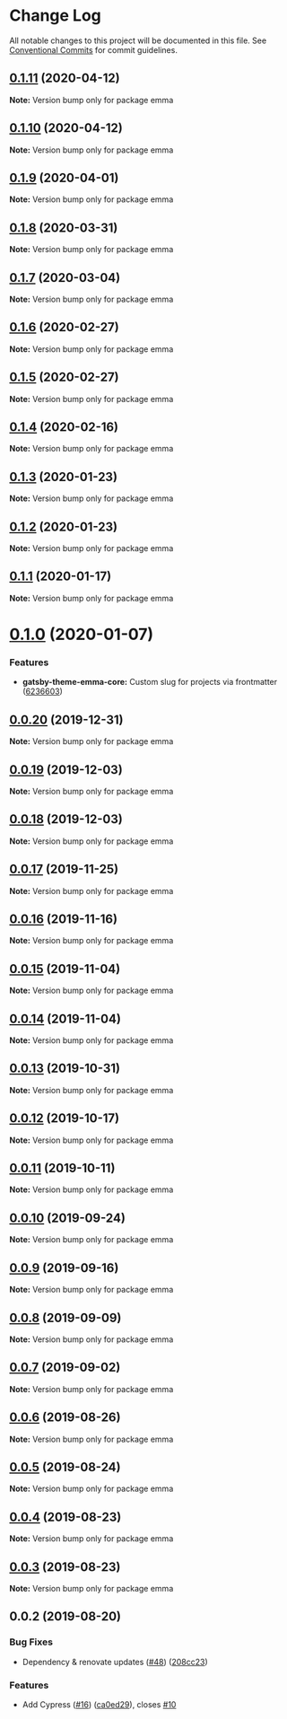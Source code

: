 # Change Log

All notable changes to this project will be documented in this file.
See [Conventional Commits](https://conventionalcommits.org) for commit guidelines.

## [0.1.11](https://github.com/LekoArts/gatsby-themes/compare/emma@0.1.10...emma@0.1.11) (2020-04-12)

**Note:** Version bump only for package emma





## [0.1.10](https://github.com/LekoArts/gatsby-themes/compare/emma@0.1.9...emma@0.1.10) (2020-04-12)

**Note:** Version bump only for package emma





## [0.1.9](https://github.com/LekoArts/gatsby-themes/compare/emma@0.1.8...emma@0.1.9) (2020-04-01)

**Note:** Version bump only for package emma





## [0.1.8](https://github.com/LekoArts/gatsby-themes/compare/emma@0.1.7...emma@0.1.8) (2020-03-31)

**Note:** Version bump only for package emma





## [0.1.7](https://github.com/LekoArts/gatsby-themes/compare/emma@0.1.6...emma@0.1.7) (2020-03-04)

**Note:** Version bump only for package emma





## [0.1.6](https://github.com/LekoArts/gatsby-themes/compare/emma@0.1.5...emma@0.1.6) (2020-02-27)

**Note:** Version bump only for package emma





## [0.1.5](https://github.com/LekoArts/gatsby-themes/compare/emma@0.1.4...emma@0.1.5) (2020-02-27)

**Note:** Version bump only for package emma





## [0.1.4](https://github.com/LekoArts/gatsby-themes/compare/emma@0.1.3...emma@0.1.4) (2020-02-16)

**Note:** Version bump only for package emma





## [0.1.3](https://github.com/LekoArts/gatsby-themes/compare/emma@0.1.2...emma@0.1.3) (2020-01-23)

**Note:** Version bump only for package emma





## [0.1.2](https://github.com/LekoArts/gatsby-themes/compare/emma@0.1.1...emma@0.1.2) (2020-01-23)

**Note:** Version bump only for package emma





## [0.1.1](https://github.com/LekoArts/gatsby-themes/compare/emma@0.1.0...emma@0.1.1) (2020-01-17)

**Note:** Version bump only for package emma





# [0.1.0](https://github.com/LekoArts/gatsby-themes/compare/emma@0.0.20...emma@0.1.0) (2020-01-07)


### Features

* **gatsby-theme-emma-core:** Custom slug for projects via frontmatter ([6236603](https://github.com/LekoArts/gatsby-themes/commit/62366035d3d3f83a2326c67a0fe28c514fb66f8e))





## [0.0.20](https://github.com/LekoArts/gatsby-themes/compare/emma@0.0.19...emma@0.0.20) (2019-12-31)

**Note:** Version bump only for package emma





## [0.0.19](https://github.com/LekoArts/gatsby-themes/compare/emma@0.0.18...emma@0.0.19) (2019-12-03)

**Note:** Version bump only for package emma





## [0.0.18](https://github.com/LekoArts/gatsby-themes/compare/emma@0.0.17...emma@0.0.18) (2019-12-03)

**Note:** Version bump only for package emma





## [0.0.17](https://github.com/LekoArts/gatsby-themes/compare/emma@0.0.16...emma@0.0.17) (2019-11-25)

**Note:** Version bump only for package emma





## [0.0.16](https://github.com/LekoArts/gatsby-themes/compare/emma@0.0.15...emma@0.0.16) (2019-11-16)

**Note:** Version bump only for package emma





## [0.0.15](https://github.com/LekoArts/gatsby-themes/compare/emma@0.0.14...emma@0.0.15) (2019-11-04)

**Note:** Version bump only for package emma





## [0.0.14](https://github.com/LekoArts/gatsby-themes/compare/emma@0.0.13...emma@0.0.14) (2019-11-04)

**Note:** Version bump only for package emma





## [0.0.13](https://github.com/LekoArts/gatsby-themes/compare/emma@0.0.12...emma@0.0.13) (2019-10-31)

**Note:** Version bump only for package emma





## [0.0.12](https://github.com/LekoArts/gatsby-themes/compare/emma@0.0.11...emma@0.0.12) (2019-10-17)

**Note:** Version bump only for package emma





## [0.0.11](https://github.com/LekoArts/gatsby-themes/compare/emma@0.0.10...emma@0.0.11) (2019-10-11)

**Note:** Version bump only for package emma





## [0.0.10](https://github.com/LekoArts/gatsby-themes/compare/emma@0.0.9...emma@0.0.10) (2019-09-24)

**Note:** Version bump only for package emma





## [0.0.9](https://github.com/LekoArts/gatsby-themes/compare/emma@0.0.8...emma@0.0.9) (2019-09-16)

**Note:** Version bump only for package emma





## [0.0.8](https://github.com/LekoArts/gatsby-themes/compare/emma@0.0.7...emma@0.0.8) (2019-09-09)

**Note:** Version bump only for package emma





## [0.0.7](https://github.com/LekoArts/gatsby-themes/compare/emma@0.0.6...emma@0.0.7) (2019-09-02)

**Note:** Version bump only for package emma





## [0.0.6](https://github.com/LekoArts/gatsby-themes/compare/emma@0.0.5...emma@0.0.6) (2019-08-26)

**Note:** Version bump only for package emma





## [0.0.5](https://github.com/LekoArts/gatsby-themes/compare/emma@0.0.4...emma@0.0.5) (2019-08-24)

**Note:** Version bump only for package emma





## [0.0.4](https://github.com/LekoArts/gatsby-themes/compare/emma@0.0.3...emma@0.0.4) (2019-08-23)

**Note:** Version bump only for package emma





## [0.0.3](https://github.com/LekoArts/gatsby-themes/compare/emma@0.0.2...emma@0.0.3) (2019-08-23)

**Note:** Version bump only for package emma





## 0.0.2 (2019-08-20)


### Bug Fixes

* Dependency & renovate updates ([#48](https://github.com/LekoArts/gatsby-themes/issues/48)) ([208cc23](https://github.com/LekoArts/gatsby-themes/commit/208cc23))


### Features

* Add Cypress ([#16](https://github.com/LekoArts/gatsby-themes/issues/16)) ([ca0ed29](https://github.com/LekoArts/gatsby-themes/commit/ca0ed29)), closes [#10](https://github.com/LekoArts/gatsby-themes/issues/10)
